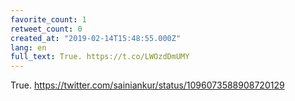 ```yaml
---
favorite_count: 1
retweet_count: 0
created_at: "2019-02-14T15:48:55.000Z"
lang: en
full_text: True. https://t.co/LWOzdDmUMY
---
```


True. <https://twitter.com/sainiankur/status/1096073588908720129>

